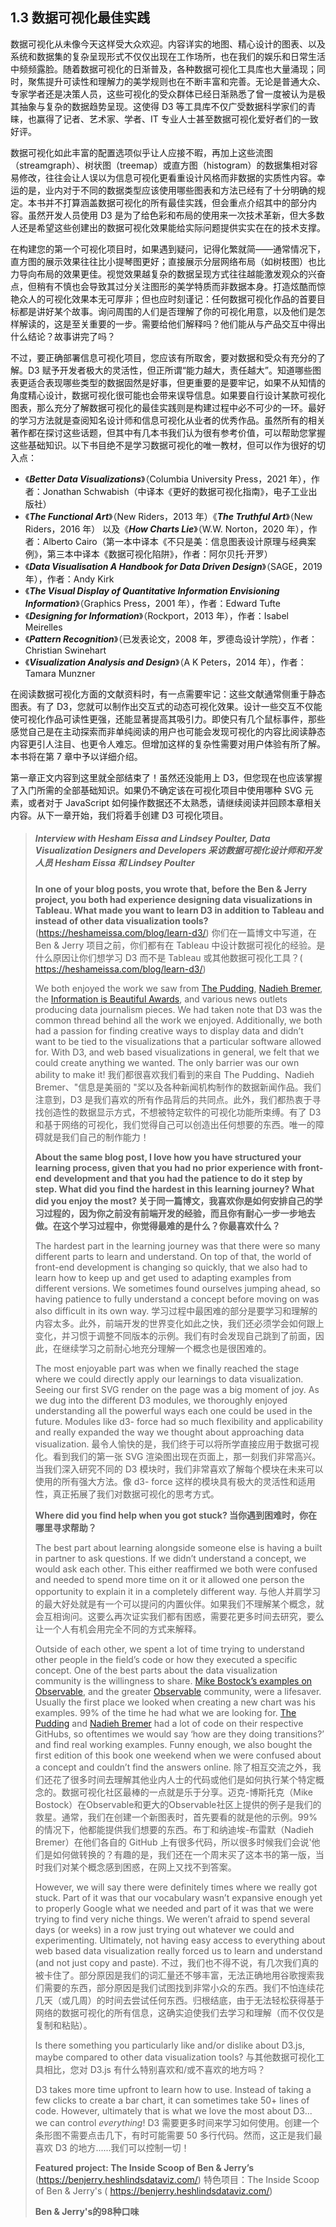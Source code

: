 ## 1.3 数据可视化最佳实践

数据可视化从未像今天这样受大众欢迎。内容详实的地图、精心设计的图表、以及系统和数据集的复杂呈现形式不仅仅出现在工作场所，也在我们的娱乐和日常生活中频频露脸。随着数据可视化的日渐普及，各种数据可视化工具库也大量涌现；同时，聚焦提升可读性和理解力的美学规则也在不断丰富和完善。无论是普通大众、专家学者还是决策人员，这些可视化的受众群体已经日渐熟悉了曾一度被认为是极其抽象与复杂的数据趋势呈现。这使得 D3 等工具库不仅广受数据科学家们的青睐，也赢得了记者、艺术家、学者、IT 专业人士甚至数据可视化爱好者们的一致好评。

数据可视化如此丰富的配置选项似乎让人应接不暇，再加上这些流图（streamgraph）、树状图（treemap）或直方图（histogram）的数据集相对容易修改，往往会让人误以为信息可视化更看重设计风格而非数据的实质性内容。幸运的是，业内对于不同的数据类型应该使用哪些图表和方法已经有了十分明确的规定。本书并不打算涵盖数据可视化的所有最佳实践，但会重点介绍其中的部分内容。虽然开发人员使用 D3 是为了给色彩和布局的使用来一次技术革新，但大多数人还是希望这些创建出的数据可视化效果能给实际问题提供实实在在的技术支撑。

在构建您的第一个可视化项目时，如果遇到疑问，记得化繁就简——通常情况下，直方图的展示效果往往比小提琴图更好；直接展示分层网络布局（如树枝图）也比力导向布局的效果更佳。视觉效果越复杂的数据呈现方式往往越能激发观众的兴奋点，但稍有不慎也会导致其过分关注图形的美学特质而非数据本身。打造炫酷而惊艳众人的可视化效果本无可厚非；但也应时刻谨记：任何数据可视化作品的首要目标都是讲好某个故事。询问周围的人们是否理解了你的可视化用意，以及他们是怎样解读的，这是至关重要的一步。需要给他们解释吗？他们能从与产品交互中得出什么结论？故事讲完了吗？

不过，要正确部署信息可视化项目，您应该有所取舍，要对数据和受众有充分的了解。D3 赋予开发者极大的灵活性，但正所谓“能力越大，责任越大”。知道哪些图表更适合表现哪些类型的数据固然是好事，但更重要的是要牢记，如果不从知情的角度精心设计，数据可视化很可能也会带来误导信息。如果要自行设计某款可视化图表，那么充分了解数据可视化的最佳实践则是构建过程中必不可少的一环。最好的学习方法就是查阅知名设计师和信息可视化从业者的优秀作品。虽然所有的相关著作都在探讨这些话题，但其中有几本书我们认为很有参考价值，可以帮助您掌握这些基础知识。以下书目绝不是学习数据可视化的唯一教材，但可以作为很好的切入点：

- 《***Better Data Visualizations***》（Columbia University Press，2021 年），作者：Jonathan Schwabish（中译本《更好的数据可视化指南》，电子工业出版社）
- 《***The Functional Art***》（New Riders，2013 年）《***The Truthful Art***》（New Riders，2016 年） 以及《***How Charts Lie***》（W.W. Norton，2020 年），作者：Alberto Cairo（第一本中译本《不只是美：信息图表设计原理与经典案例》，第三本中译本《数据可视化陷阱》，作者：阿尔贝托·开罗）
- 《***Data Visualisation A Handbook for Data Driven Design***》（SAGE，2019 年），作者：Andy Kirk
- 《***The Visual Display of Quantitative Information Envisioning Information***》（Graphics Press，2001 年），作者：Edward Tufte
- 《***Designing for Information***》（Rockport，2013 年），作者：Isabel Meirelles
- 《***Pattern Recognition***》（已发表论文，2008 年，罗德岛设计学院），作者：Christian Swinehart
- 《***Visualization Analysis and Design***》（A K Peters，2014 年），作者：Tamara Munzner

在阅读数据可视化方面的文献资料时，有一点需要牢记：这些文献通常侧重于静态图表。有了 D3，您就可以制作出交互式的动态可视化效果。设计一些交互不仅能使可视化作品可读性更强，还能显著提高其吸引力。即使只有几个鼠标事件，那些感觉自己是在主动探索而非单纯阅读的用户也可能会发现可视化的内容比阅读静态内容更引人注目、也更令人难忘。但增加这样的复杂性需要对用户体验有所了解。本书将在第 7 章中予以详细介绍。

第一章正文内容到这里就全部结束了！虽然还没能用上 D3，但您现在也应该掌握了入门所需的全部基础知识。如果仍不确定该在可视化项目中使用哪种 SVG 元素，或者对于 JavaScript 如何操作数据还不太熟悉，请继续阅读并回顾本章相关内容。从下一章开始，我们将着手创建 D3 可视化项目。



> ##### Interview with Hesham Eissa and Lindsey Poulter, Data Visualization Designers and Developers 采访数据可视化设计师和开发人员 Hesham Eissa 和 Lindsey Poulter
>
> **In one of your blog posts, you wrote that, before the Ben & Jerry project, you both had experience designing data visualizations in Tableau. What made you want to learn D3 in addition to Tableau and instead of other data visualization tools?** (https://heshameissa.com/blog/learn-d3/)
> 你们在一篇博文中写道，在 Ben & Jerry 项目之前，你们都有在 Tableau 中设计数据可视化的经验。是什么原因让你们想学习 D3 而不是 Tableau 或其他数据可视化工具？( https://heshameissa.com/blog/learn-d3/)
>
> We both enjoyed the work we saw from [The Pudding](https://pudding.cool/), [Nadieh Bremer](https://www.visualcinnamon.com/), the [Information is Beautiful Awards](https://www.informationisbeautifulawards.com/), and various news outlets producing data journalism pieces. We had taken note that D3 was the common thread behind all the work we enjoyed. Additionally, we both had a passion for finding creative ways to display data and didn’t want to be tied to the visualizations that a particular software allowed for. With D3, and web based visualizations in general, we felt that we could create anything we wanted. The only barrier was our own ability to make it!
> 我们都很喜欢我们看到的来自 The Pudding、Nadieh Bremer、"信息是美丽的 "奖以及各种新闻机构制作的数据新闻作品。我们注意到，D3 是我们喜欢的所有作品背后的共同点。此外，我们都热衷于寻找创造性的数据显示方式，不想被特定软件的可视化功能所束缚。有了 D3 和基于网络的可视化，我们觉得自己可以创造出任何想要的东西。唯一的障碍就是我们自己的制作能力！
>
> **About the same blog post, I love how you have structured your learning process, given that you had no prior experience with front-end development and that you had the patience to do it step by step. What did you find the hardest in this learning journey? What did you enjoy the most?
> 关于同一篇博文，我喜欢你是如何安排自己的学习过程的，因为你之前没有前端开发的经验，而且你有耐心一步一步地去做。在这个学习过程中，你觉得最难的是什么？你最喜欢什么？**
>
> The hardest part in the learning journey was that there were so many different parts to learn and understand. On top of that, the world of front-end development is changing so quickly, that we also had to learn how to keep up and get used to adapting examples from different versions. We sometimes found ourselves jumping ahead, so having patience to fully understand a concept before moving on was also difficult in its own way.
> 学习过程中最困难的部分是要学习和理解的内容太多。此外，前端开发的世界变化如此之快，我们还必须学会如何跟上变化，并习惯于调整不同版本的示例。我们有时会发现自己跳到了前面，因此，在继续学习之前耐心地充分理解一个概念也是很困难的。
>
> The most enjoyable part was when we finally reached the stage where we could directly apply our learnings to data visualization. Seeing our first SVG render on the page was a big moment of joy. As we dug into the different D3 modules, we thoroughly enjoyed understanding all the powerful ways each one could be used in the future. Modules like d3- force had so much flexibility and applicability and really expanded the way we thought about approaching data visualization.
> 最令人愉快的是，我们终于可以将所学直接应用于数据可视化。看到我们的第一张 SVG 渲染图出现在页面上，那一刻我们非常高兴。当我们深入研究不同的 D3 模块时，我们非常喜欢了解每个模块在未来可以使用的所有强大方法。像 d3- force 这样的模块具有极大的灵活性和适用性，真正拓展了我们对数据可视化的思考方式。
>
> **Where did you find help when you got stuck?
> 当你遇到困难时，你在哪里寻求帮助？**
>
> The best part about learning alongside someone else is having a built in partner to ask questions. If we didn’t understand a concept, we would ask each other. This either reaffirmed we both were confused and needed to spend more time on it or it allowed one person the opportunity to explain it in a completely different way.
> 与他人并肩学习的最大好处就是有一个可以提问的内置伙伴。如果我们不理解某个概念，就会互相询问。这要么再次证实我们都有困惑，需要花更多时间去研究，要么让一个人有机会用完全不同的方式来解释。
>
> Outside of each other, we spent a lot of time trying to understand other people in the field’s code or how they executed a specific concept. One of the best parts about the data visualization community is the willingness to share. [Mike Bostock’s examples on Observable](https://observablehq.com/@d3/gallery?utm_source=d3js-org&utm_medium=hero&utm_campaign=try-observable), and the greater [Observable](https://observablehq.com/) community, were a lifesaver. Usually the first place we looked when creating a new chart was his examples. 99% of the time he had what we are looking for. [The Pudding](https://github.com/the-pudding) and [Nadieh Bremer](https://github.com/nbremer) had a lot of code on their respective GitHubs, so oftentimes we would say ‘how are they doing transitions?’ and find real working examples. Funny enough, we also bought the first edition of this book one weekend when we were confused about a concept and couldn’t find the answers online.
> 除了相互交流之外，我们还花了很多时间去理解其他业内人士的代码或他们是如何执行某个特定概念的。数据可视化社区最棒的一点就是乐于分享。迈克-博斯托克（Mike Bostock）在Observable和更大的Observable社区上提供的例子是我们的救星。通常，我们在创建一个新图表时，首先要看的就是他的示例。99% 的情况下，他都能提供我们想要的东西。布丁和纳迪埃-布雷默（Nadieh Bremer）在他们各自的 GitHub 上有很多代码，所以很多时候我们会说'他们是如何做转换的？有趣的是，我们还在一个周末买了这本书的第一版，当时我们对某个概念感到困惑，在网上又找不到答案。
>
> However, we will say there were definitely times where we really got stuck. Part of it was that our vocabulary wasn’t expansive enough yet to properly Google what we needed and part of it was that we were trying to find very niche things. We weren’t afraid to spend several days (or weeks) in a row just trying out whatever we could and experimenting. Ultimately, not having easy access to everything about web based data visualization really forced us to learn and understand (and not just copy and paste).
> 不过，我们也不得不说，有几次我们真的被卡住了。部分原因是我们的词汇量还不够丰富，无法正确地用谷歌搜索我们需要的东西，部分原因是我们试图找到非常小众的东西。我们不怕连续花几天（或几周）的时间去尝试任何东西。归根结底，由于无法轻松获得基于网络的数据可视化的所有信息，这确实迫使我们去学习和理解（而不仅仅是复制和粘贴）。
>
> Is there something you particularly like and/or dislike about D3.js, maybe compared to other data visualization tools?
> 与其他数据可视化工具相比，您对 D3.js 有什么特别喜欢和/或不喜欢的地方吗？
>
> D3 takes more time upfront to learn how to use. Instead of taking a few clicks to create a bar chart, it can sometimes take 50+ lines of code. However, ultimately that is what we love the most about D3... we can control *everything*!
> D3 需要更多时间来学习如何使用。创建一个条形图不需要点击几下，有时可能需要 50 多行代码。然而，这正是我们最喜欢 D3 的地方......我们可以控制一切！
>
> **Featured project: The Inside Scoop of Ben & Jerry’s** (https://benjerry.heshlindsdataviz.com/)
> 特色项目：The Inside Scoop of Ben & Jerry's ( https://benjerry.heshlindsdataviz.com/)
>
> **Ben & Jerry's的98种口味**
>
> 